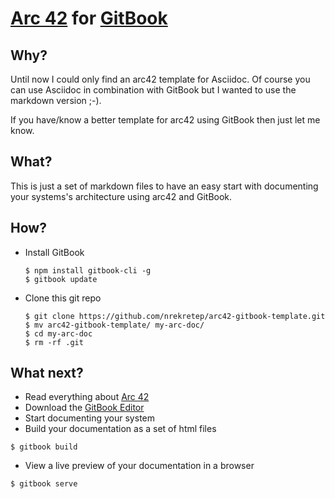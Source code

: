 # [Arc 42](http://www.arc42.de/) for [GitBook](https://toolchain.gitbook.com/)

## Why?

Until now I could only find an arc42 template for Asciidoc. Of course you can use Asciidoc in combination with GitBook but I wanted to use the markdown version ;-\).

If you have\/know a better template for arc42 using GitBook then just let me know.

## What?

This is just a set of markdown files to have an easy start with documenting your systems's architecture using arc42 and GitBook.

## How?

* Install GitBook

  ```
  $ npm install gitbook-cli -g
  $ gitbook update
  ```

* Clone this git repo

  ```
  $ git clone https://github.com/nrekretep/arc42-gitbook-template.git
  $ mv arc42-gitbook-template/ my-arc-doc/
  $ cd my-arc-doc
  $ rm -rf .git
  ```


## What next?

* Read everything about [Arc 42](http://www.arc42.de/)
* Download the [GitBook Editor](https://www.gitbook.com/editor)
* Start documenting your system
* Build your documentation as a set of html files

```
$ gitbook build
```

* View a live preview of your documentation in a browser

```
$ gitbook serve
```

